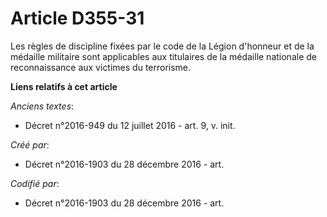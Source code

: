 # Article D355-31

Les règles de discipline fixées par le code de la Légion d'honneur et de la médaille militaire sont applicables aux
titulaires de la médaille nationale de reconnaissance aux victimes du terrorisme.

**Liens relatifs à cet article**

_Anciens textes_:

  - Décret n°2016-949 du 12 juillet 2016 - art. 9, v. init.

_Créé par_:

  - Décret n°2016-1903 du 28 décembre 2016 - art.

_Codifié par_:

  - Décret n°2016-1903 du 28 décembre 2016 - art.
